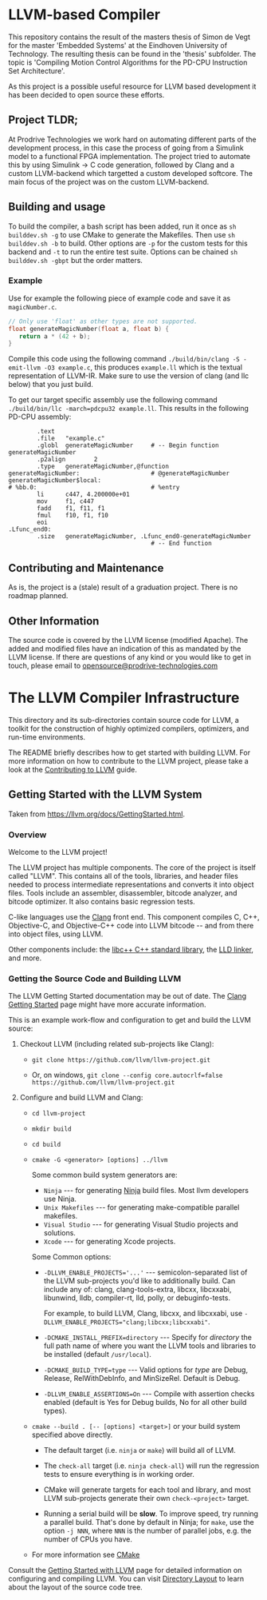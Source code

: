 # LLVM-based Compiler

This repository contains the result of the masters thesis of Simon de Vegt for the master 'Embedded Systems' at the Eindhoven University of Technology.
The resulting thesis can be found in the 'thesis' subfolder. The topic is 'Compiling Motion Control Algorithms for the PD-CPU Instruction Set Architecture'.

As this project is a possible useful resource for LLVM based development it has been 
decided to open source these efforts. 

## Project TLDR;

At Prodrive Technologies we work hard on automating different parts of the development process,
in this case the process of going from a Simulink model to a functional FPGA implementation.
The project tried to automate this by using Simulink -> C code generation,
followed by Clang and a custom LLVM-backend which targetted a custom developed softcore.
The main focus of the project was on the custom LLVM-backend.

## Building and usage

To build the compiler, a bash script has been added, run it once as `sh builddev.sh -g` to use CMake to generate the Makefiles. Then use `sh builddev.sh -b` to build.
Other options are `-p` for the custom tests for this backend and `-t` to run the entire test suite. Options can be chained `sh builddev.sh -gbpt` but the order matters.

### Example

Use for example the following piece of example code and save it as `magicNumber.c`.
```c
// Only use 'float' as other types are not supported.
float generateMagicNumber(float a, float b) {
   return a * (42 + b);
}
```

Compile this code using the following command `./build/bin/clang -S -emit-llvm -O3 example.c`, this produces `example.ll` which is the textual representation of LLVM-IR.
Make sure to use the version of clang (and llc below) that you just build.

To get our target specific assembly use the following command `./build/bin/llc -march=pdcpu32 example.ll`. This results in the following PD-CPU assembly:
```
        .text
        .file   "example.c"
        .globl  generateMagicNumber     # -- Begin function generateMagicNumber
        .p2align        2
        .type   generateMagicNumber,@function
generateMagicNumber:                    # @generateMagicNumber
generateMagicNumber$local:
# %bb.0:                                # %entry
        li      c447, 4.200000e+01
        mov     f1, c447
        fadd    f1, f11, f1
        fmul    f10, f1, f10
        eoi
.Lfunc_end0:
        .size   generateMagicNumber, .Lfunc_end0-generateMagicNumber
                                        # -- End function
```

## Contributing and Maintenance
As is, the project is a (stale) result of a graduation project. There is no roadmap planned.

## Other Information
The source code is covered by the LLVM license (modified Apache). The added and modified files have an indication of this as mandated by the LLVM license.
If there are questions of any kind or you would like to get in touch, please email to opensource@prodrive-technologies.com

# The LLVM Compiler Infrastructure

This directory and its sub-directories contain source code for LLVM,
a toolkit for the construction of highly optimized compilers,
optimizers, and run-time environments.

The README briefly describes how to get started with building LLVM.
For more information on how to contribute to the LLVM project, please
take a look at the
[Contributing to LLVM](https://llvm.org/docs/Contributing.html) guide.

## Getting Started with the LLVM System

Taken from https://llvm.org/docs/GettingStarted.html.

### Overview

Welcome to the LLVM project!

The LLVM project has multiple components. The core of the project is
itself called "LLVM". This contains all of the tools, libraries, and header
files needed to process intermediate representations and converts it into
object files.  Tools include an assembler, disassembler, bitcode analyzer, and
bitcode optimizer.  It also contains basic regression tests.

C-like languages use the [Clang](http://clang.llvm.org/) front end.  This
component compiles C, C++, Objective-C, and Objective-C++ code into LLVM bitcode
-- and from there into object files, using LLVM.

Other components include:
the [libc++ C++ standard library](https://libcxx.llvm.org),
the [LLD linker](https://lld.llvm.org), and more.

### Getting the Source Code and Building LLVM

The LLVM Getting Started documentation may be out of date.  The [Clang
Getting Started](http://clang.llvm.org/get_started.html) page might have more
accurate information.

This is an example work-flow and configuration to get and build the LLVM source:

1. Checkout LLVM (including related sub-projects like Clang):

     * ``git clone https://github.com/llvm/llvm-project.git``

     * Or, on windows, ``git clone --config core.autocrlf=false
    https://github.com/llvm/llvm-project.git``

2. Configure and build LLVM and Clang:

     * ``cd llvm-project``

     * ``mkdir build``

     * ``cd build``

     * ``cmake -G <generator> [options] ../llvm``

        Some common build system generators are:

        * ``Ninja`` --- for generating [Ninja](https://ninja-build.org)
          build files. Most llvm developers use Ninja.
        * ``Unix Makefiles`` --- for generating make-compatible parallel makefiles.
        * ``Visual Studio`` --- for generating Visual Studio projects and
          solutions.
        * ``Xcode`` --- for generating Xcode projects.

        Some Common options:

        * ``-DLLVM_ENABLE_PROJECTS='...'`` --- semicolon-separated list of the LLVM
          sub-projects you'd like to additionally build. Can include any of: clang,
          clang-tools-extra, libcxx, libcxxabi, libunwind, lldb, compiler-rt, lld,
          polly, or debuginfo-tests.

          For example, to build LLVM, Clang, libcxx, and libcxxabi, use
          ``-DLLVM_ENABLE_PROJECTS="clang;libcxx;libcxxabi"``.

        * ``-DCMAKE_INSTALL_PREFIX=directory`` --- Specify for *directory* the full
          path name of where you want the LLVM tools and libraries to be installed
          (default ``/usr/local``).

        * ``-DCMAKE_BUILD_TYPE=type`` --- Valid options for *type* are Debug,
          Release, RelWithDebInfo, and MinSizeRel. Default is Debug.

        * ``-DLLVM_ENABLE_ASSERTIONS=On`` --- Compile with assertion checks enabled
          (default is Yes for Debug builds, No for all other build types).

      * ``cmake --build . [-- [options] <target>]`` or your build system specified above
        directly.

        * The default target (i.e. ``ninja`` or ``make``) will build all of LLVM.

        * The ``check-all`` target (i.e. ``ninja check-all``) will run the
          regression tests to ensure everything is in working order.

        * CMake will generate targets for each tool and library, and most
          LLVM sub-projects generate their own ``check-<project>`` target.

        * Running a serial build will be **slow**.  To improve speed, try running a
          parallel build.  That's done by default in Ninja; for ``make``, use the option
          ``-j NNN``, where ``NNN`` is the number of parallel jobs, e.g. the number of
          CPUs you have.

      * For more information see [CMake](https://llvm.org/docs/CMake.html)

Consult the
[Getting Started with LLVM](https://llvm.org/docs/GettingStarted.html#getting-started-with-llvm)
page for detailed information on configuring and compiling LLVM. You can visit
[Directory Layout](https://llvm.org/docs/GettingStarted.html#directory-layout)
to learn about the layout of the source code tree.
